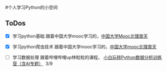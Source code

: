 #个人学习Python的小空间  
## ToDos                           
- [x] 学习python基础 跟着中国大学mooc学习的，[中国大学Mooc北理嵩天](https://www.icourse163.org/course/BIT-268001?from=searchPage&outVendor=zw_mooc_pcssjg_)




- [x] 学习python爬虫技术 跟着中国大学mooc学习的，[中国大学mooc北理嵩天](https://www.icourse163.org/course/0809BIT021A-1001870001?outVendor=zw_mooc_pclszykctj_#/info)


- [ ] 学习数据处理 跟着哔哩哔哩up林粒粒的课程， [小白玩转Python数据分析训练营（含AI专题）](https://mdl.ink/KkYrHT)  3/9
